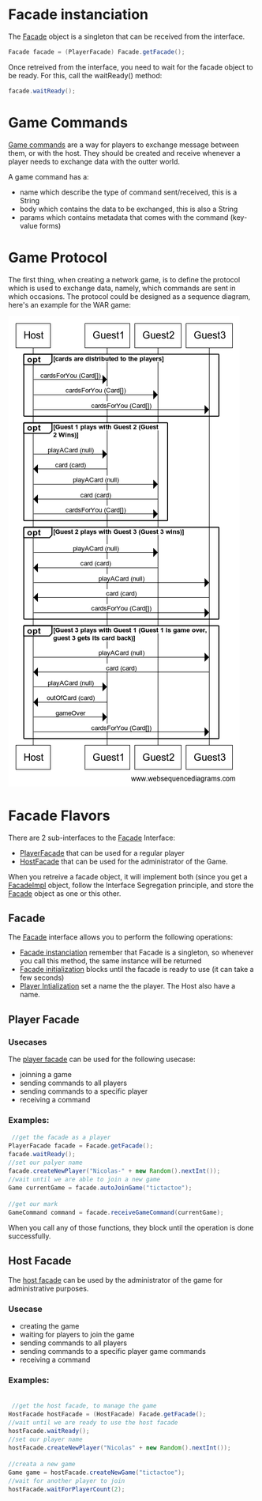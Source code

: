 # Facade instanciation

The [Facade](apidocs/fr/pantheonsorbonne/miage/Facade.html) object is a singleton that can be received from the interface.

```java
Facade facade = (PlayerFacade) Facade.getFacade();
```
Once retreived from the interface, you need to wait for the facade object to be ready. For this, call the waitReady() method:

```java
facade.waitReady();
```
# Game Commands

[Game commands](apidocs/fr/pantheonsorbonne/miage/model/GameCommand.html) are a way for players to exchange message between them, or with the host.
They should be created and receive whenever a player needs to exchange data with the outter world.

A game command has a:

* name which describe the type of command sent/received, this is a String
* body which contains the data to be exchanged, this is also a String
* params which contains metadata that comes with the command (key-value forms)


# Game Protocol

The first thing, when creating a network game, is to define the protocol which is used to exchange data, namely, which commands are sent in which occasions.
The protocol could be designed as a sequence diagram, here's an example for the WAR game:

<img src="images/protocol.png"/>



# Facade Flavors

There are 2 sub-interfaces to the [Facade](apidocs/fr/pantheonsorbonne/miage/Facade.html) Interface:

* [PlayerFacade](apidocs/fr/pantheonsorbonne/miage/class-use/PlayerFacade.html) that can be used for a regular player
* [HostFacade](apidocs/fr/pantheonsorbonne/miage/class-use/HostFacade.html) that can be used for the administrator of the Game.

When you retreive a facade object, it will implement both (since you get a [FacadeImpl](apidocs/fr/pantheonsorbonne/miage/FacadeImpl.html) object, follow the Interface Segregation principle, and store the [Facade](apidocs/fr/pantheonsorbonne/miage/Facade.html) object as one or this other.

## Facade

The [Facade](apidocs/fr/pantheonsorbonne/miage/Facade.html) interface allows you to perform the following operations:

* [Facade instanciation](apidocs/fr/pantheonsorbonne/miage/Facade.html#getFacade()) remember that Facade is a singleton, so whenever you call this method, the same instance will be returned
* [Facade initialization](apidocs/fr/pantheonsorbonne/miage/Facade.html#waitReady()) blocks until the facade is ready to use (it can take a few seconds)
* [Player Intialization](apidocs/fr/pantheonsorbonne/miage/Facade.html#createNewPlayer(java.lang.String)) set a name the the player. The Host also have a name.


## Player Facade

### Usecases 

The [player facade](apidocs/fr/pantheonsorbonne/miage/PlayerFacade.html) can be used for the following usecase:

* joinning a game
* sending commands to all players
* sending commands to a specific player
* receiving a command

### Examples:

```java
 //get the facade as a player
PlayerFacade facade = Facade.getFacade();
facade.waitReady();
//set our palyer name
facade.createNewPlayer("Nicolas-" + new Random().nextInt());
//wait until we are able to join a new game
Game currentGame = facade.autoJoinGame("tictactoe");

//get our mark
GameCommand command = facade.receiveGameCommand(currentGame);
```

When you call any of those functions, they block until the operation is done successfully.

## Host Facade

The [host facade](apidocs/fr/pantheonsorbonne/miage/HostFacade.html) can be used by the administrator of the game for administrative purposes.

### Usecase

* creating the game
* waiting for players to join the game
* sending commands to all players
* sending commands to a specific player game commands
* receiving a command

### Examples:


```java

 //get the host facade, to manage the game
HostFacade hostFacade = (HostFacade) Facade.getFacade();
//wait until we are ready to use the host facade
hostFacade.waitReady();
//set our player name
hostFacade.createNewPlayer("Nicolas" + new Random().nextInt());

//creata a new game
Game game = hostFacade.createNewGame("tictactoe");
//wait for another player to join
hostFacade.waitForPlayerCount(2);

```

